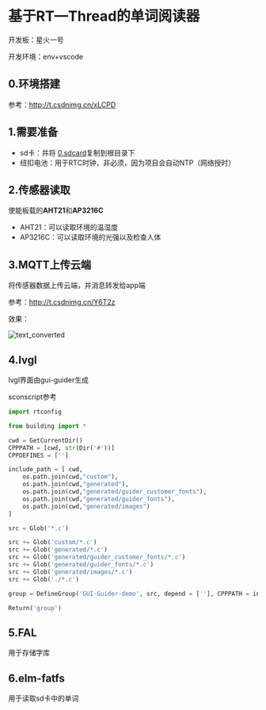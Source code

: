 # 基于RT—Thread的单词阅读器

开发板：星火一号

开发环境：env+vscode

## 0.环境搭建

参考：http://t.csdnimg.cn/xLCPD

## 1.需要准备

* sd卡：并将 [0.sdcard](https://github.com/CYFS3/rt-thread_demo/tree/main/project/0.sdcard)复制到根目录下
* 纽扣电池：用于RTC时钟，非必须，因为项目会自动NTP（网络授时）

##  2.传感器读取

使能板载的**AHT21**和**AP3216C**

* AHT21：可以读取环境的温湿度
* AP3216C：可以读取环境的光强以及检查人体

## 3.MQTT上传云端

将传感器数据上传云端，并消息转发给app端

参考：http://t.csdnimg.cn/Y6T2z

效果：

![text_converted](https://cdn.jsdelivr.net/gh/CYFS3/Typroa/202408152318612.gif)

## 4.lvgl

lvgl界面由gui-guider生成

sconscript参考

~~~python
import rtconfig

from building import *

cwd = GetCurrentDir()
CPPPATH = [cwd, str(Dir('#'))]
CPPDEFINES = ['']

include_path = [ cwd,
    os.path.join(cwd,"custom"),
    os.path.join(cwd,"generated"),
    os.path.join(cwd,"generated/guider_customer_fonts"),
    os.path.join(cwd,"generated/guider_fonts"),
    os.path.join(cwd,"generated/images")
]

src = Glob('*.c')

src += Glob('custom/*.c')
src += Glob('generated/*.c')
src += Glob('generated/guider_customer_fonts/*.c')
src += Glob('generated/guider_fonts/*.c')
src += Glob('generated/images/*.c')
src += Glob('./*.c')

group = DefineGroup('GUI-Guider-demo', src, depend = [''], CPPPATH = include_path, CPPDEFINES=CPPDEFINES)

Return('group')
~~~

## 5.FAL

用于存储字库

## 6.elm-fatfs

用于读取sd卡中的单词

